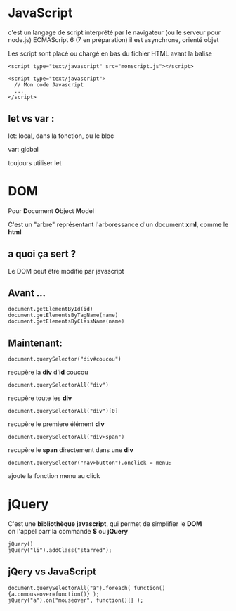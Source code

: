 # JavaScript

c'est un langage de script interprété par le navigateur (ou le serveur pour node.js)
ECMAScript 6 (7 en préparation)
il est asynchrone, orienté objet

Les script sont placé ou chargé en bas du fichier HTML avant la balise </html>


	<script type="text/javascript" src="monscript.js"></script>

	<script type="text/javascript">
	  // Mon code Javascript
	  ...
	</script>


## let vs var :
let: local, dans la fonction, ou le bloc

var: global

toujours utiliser let


# DOM
Pour **D**ocument **O**bject **M**odel

C'est un "arbre" représentant l'arboressance d'un document **xml**, comme le **html**

## a quoi ça sert ?
Le DOM peut être modifié par javascript

## Avant ...
	document.getElementById(id)
	document.getElementsByTagName(name)
	document.getElementsByClassName(name)

## Maintenant:

	document.querySelector("div#coucou")
recupère la **div** d'**id** coucou

	document.querySelectorAll("div")
recupère toute les **div**

	document.querySelectorAll("div")[0]
recupère le premiere élément **div**

	document.querySelectorAll("div>span")
recupère le **span** directement dans une **div**

	document.querySelector("nav>button").onclick = menu;
ajoute la fonction menu au click

# jQuery
C'est une **bibliothèque javascript**, qui permet de simplifier le **DOM**  
on l'appel parr la commande **$** ou **jQuery**

	jQuery()
	jQuery("li").addClass("starred");

## jQery vs JavaScript

	document.querySelectorAll("a").foreach( function(){a.onmouseover=function()} );
	jQuery("a").on("mouseover", function(){} );

